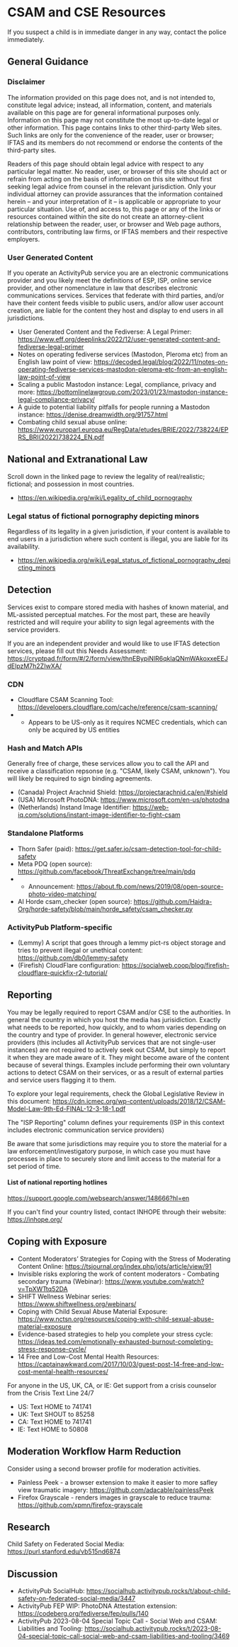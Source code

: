 # CSAM and CSE Resources
If you suspect a child is in immediate danger in any way, contact the police immediately.

## General Guidance

### Disclaimer
The information provided on this page does not, and is not intended to, constitute legal advice; instead, all information, content, and materials available on this page are for general informational purposes only.  Information on this page may not constitute the most up-to-date legal or other information.  This page contains links to other third-party Web sites.  Such links are only for the convenience of the reader, user or browser; IFTAS and its members do not recommend or endorse the contents of the third-party sites.

Readers of this page should obtain legal advice with respect to any particular legal matter.  No reader, user, or browser of this site should act or refrain from acting on the basis of information on this site without first seeking legal advice from counsel in the relevant jurisdiction.  Only your individual attorney can provide assurances that the information contained herein – and your interpretation of it – is applicable or appropriate to your particular situation.  Use of, and access to, this page or any of the links or resources contained within the site do not create an attorney-client relationship between the reader, user, or browser and Web page authors, contributors, contributing law firms, or IFTAS members and their respective employers. 

### User Generated Content
If you operate an ActivityPub service you are an electronic communications provider and you likely meet the definitions of ESP, ISP, online service provider, and other nomenclature in law that describes electronic communications services. Services that federate with third parties, and/or have their content feeds visible to public users, and/or allow user account creation, are liable for the content they host and display to end users in all jurisdictions.

 - User Generated Content and the Fediverse: A Legal Primer: https://www.eff.org/deeplinks/2022/12/user-generated-content-and-fediverse-legal-primer
 - Notes on operating fediverse services (Mastodon, Pleroma etc) from an English law point of view: https://decoded.legal/blog/2022/11/notes-on-operating-fediverse-services-mastodon-pleroma-etc-from-an-english-law-point-of-view
 - Scaling a public Mastodon instance: Legal, compliance, privacy and more: https://bottomlinelawgroup.com/2023/01/23/mastodon-instance-legal-compliance-privacy/
 - A guide to potential liability pitfalls for people running a Mastodon instance: https://denise.dreamwidth.org/91757.html
 - Combating child sexual abuse online: https://www.europarl.europa.eu/RegData/etudes/BRIE/2022/738224/EPRS_BRI(2022)738224_EN.pdf

## National and Extranational Law
Scroll down in the linked page to review the legality of real/realistic; fictional; and possession in most countries.
 - https://en.wikipedia.org/wiki/Legality_of_child_pornography

### Legal status of fictional pornography depicting minors
Regardless of its legality in a given jurisdiction, if your content is available to end users in a jurisdiction where such content is illegal, you are liable for its availability. 
 - https://en.wikipedia.org/wiki/Legal_status_of_fictional_pornography_depicting_minors

## Detection
Services exist to compare stored media with hashes of known material, and ML-assisted perceptual matches. For the most part, these are heavily restricted and will require your ability to sign legal agreements with the service providers. 

If you are an independent provider and would like to use IFTAS detection services, please fill out this Needs Assessment: https://cryptpad.fr/form/#/2/form/view/thnEBypiNlR6qklaQNmWAkoxxeEEJdElpzM7h2ZIwXA/ 

### CDN
 - Cloudflare CSAM Scanning Tool: https://developers.cloudflare.com/cache/reference/csam-scanning/
 - - Appears to be US-only as it requires NCMEC credentials, which can only be acquired by US entities

### Hash and Match APIs
Generally free of charge, these services allow you to call the API and receive a classification repsonse (e.g. "CSAM, likely CSAM, unknown"). You will likely be required to sign binding agreements.
 - (Canada) Project Arachnid Shield: https://projectarachnid.ca/en/#shield
 - (USA) Microsoft PhotoDNA: https://www.microsoft.com/en-us/photodna
 - (Netherlands) Instand Image Identifier: https://web-iq.com/solutions/instant-image-identifier-to-fight-csam

### Standalone Platforms
 - Thorn Safer (paid): https://get.safer.io/csam-detection-tool-for-child-safety
 - Meta PDQ (open source): https://github.com/facebook/ThreatExchange/tree/main/pdq
 - - Announcement: https://about.fb.com/news/2019/08/open-source-photo-video-matching/
 - AI Horde csam_checker (open source): https://github.com/Haidra-Org/horde-safety/blob/main/horde_safety/csam_checker.py

### ActivityPub Platform-specific
  - (Lemmy) A script that goes through a lemmy pict-rs object storage and tries to prevent illegal or unethical content: https://github.com/db0/lemmy-safety
  - (Firefish) CloudFlare configuration: https://socialweb.coop/blog/firefish-cloudflare-quickfix-r2-tutorial/

## Reporting
You may be legally required to report CSAM and/or CSE to the authorities. In general the country in which you host the media has jurisidiction. Exactly what needs to be reported, how quickly, and to whom varies depending on the country and type of provider. In general however,  electronic service providers (this includes all ActivityPub services that are not single-user instances) are not required to actively seek out CSAM, but simply to report it when they are made aware of it. They might become aware of the content because of several things. Examples include performing their own voluntary actions to detect CSAM on their services, or as a result of external parties and service users flagging it to them.

To explore your legal requirements, check the Global Legislative Review in this document: https://cdn.icmec.org/wp-content/uploads/2018/12/CSAM-Model-Law-9th-Ed-FINAL-12-3-18-1.pdf

The "ISP Reporting" column defines your requirements (ISP in this context includes electronic communication service providers)

Be aware that some jurisdictions may require you to store the material for a law enforcement/investigatory purpose, in which case you must have processes in place to securely store and limit access to the material for a set period of time.

#### List of national reporting hotlines
https://support.google.com/websearch/answer/148666?hl=en

If you can't find your country listed, contact INHOPE through their website: https://inhope.org/

## Coping with Exposure
 - Content Moderators’ Strategies for Coping with the Stress of Moderating Content Online: https://tsjournal.org/index.php/jots/article/view/91
 - Invisible risks exploring the work of content moderators - Combating secondary trauma (Webinar): https://www.youtube.com/watch?v=TpXWTtq52DA
 - SHIFT Wellness Webinar series: https://www.shiftwellness.org/webinars/
 - Coping with Child Sexual Abuse Material Exposure: https://www.nctsn.org/resources/coping-with-child-sexual-abuse-material-exposure
 - Evidence-based strategies to help you complete your stress cycle: https://ideas.ted.com/emotionally-exhausted-burnout-completing-stress-response-cycle/
 - 14 Free and Low-Cost Mental Health Resources: https://captainawkward.com/2017/10/03/guest-post-14-free-and-low-cost-mental-health-resources/

For anyone in the US, UK, CA, or IE: Get support from a crisis counselor from the Crisis Text Line 24/7
 - US: Text HOME to 741741
 - UK: Text SHOUT to 85258
 - CA: Text HOME to 741741
 - IE: Text HOME to 50808

## Moderation Workflow Harm Reduction
Consider using a second browser profile for moderation activities.
 - Painless Peek - a browser extension to make it easier to more safley view traumatic imagery: https://github.com/adacable/painlessPeek
 - Firefox Grayscale - renders images in grayscale to reduce trauma: https://github.com/xpmn/firefox-grayscale

## Research
Child Safety on Federated Social Media: https://purl.stanford.edu/vb515nd6874

## Discussion
 - ActivityPub SocialHub: https://socialhub.activitypub.rocks/t/about-child-safety-on-federated-social-media/3447 
 - ActivityPub FEP WIP: PhotoDNA Attestation extension: https://codeberg.org/fediverse/fep/pulls/140
 - ActivityPub 2023-08-04 Special Topic Call - Social Web and CSAM: Liabilities and Tooling: https://socialhub.activitypub.rocks/t/2023-08-04-special-topic-call-social-web-and-csam-liabilities-and-tooling/3469

